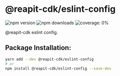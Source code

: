 # @reapit-cdk/eslint-config


![npm version](https://img.shields.io/npm/v/@reapit-cdk/eslint-config)
![npm downloads](https://img.shields.io/npm/dm/@reapit-cdk/eslint-config)
![coverage: 0%](https://img.shields.io/badge/coverage-0%-red)

@reapit-cdk eslint config.

## Package Installation:

```sh
yarn add --dev @reapit-cdk/eslint-config
# or
npm install @reapit-cdk/eslint-config --save-dev
```